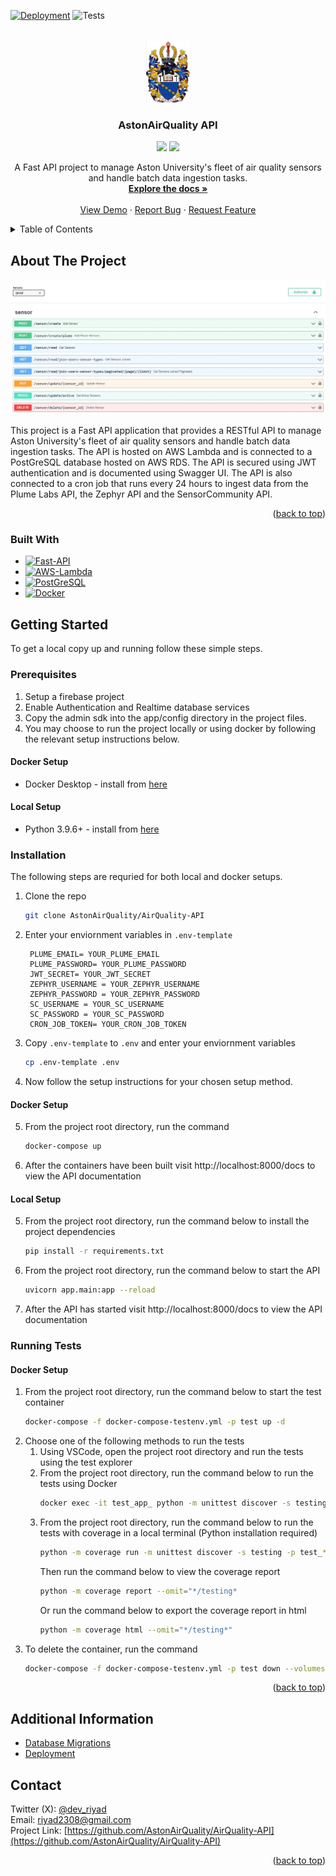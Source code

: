 <a name="readme-top"></a>

<!-- PROJECT SHIELDS -->
[![Deployment][passing-deployment-badge]][api-url]
![Tests][passing-tests-badge]
<!-- ![GitHub last commit](https://img.shields.io/github/last-commit/AstonAirQuality/AirQuality-API)
![GitHub repo size](https://img.shields.io/github/repo-size/AstonAirQuality/AirQuality-API)
![GitHub issues](https://img.shields.io/github/issues/AstonAirQuality/AirQuality-API)
![GitHub pull requests](https://img.shields.io/github/issues-pr/AstonAirQuality/AirQuality-API)
![GitHub](https://img.shields.io/github/license/AstonAirQuality/AirQuality-API) -->

<!-- ![GitHub tag (latest by date)](https://img.shields.io/github/v/tag/AstonAirQuality/AirQuality-API) -->

<!-- PROJECT LOGO -->
<br />
<div align="center">
  <a href="https://github.com/AstonAirQuality/AirQuality-API">
    <img src=".github/resources/crest.png" alt="Logo" width="70" height="100">
  </a>

<h3 align="center">AstonAirQuality API</h3>

  <img src="https://img.shields.io/badge/python-3.9.6+-green">
  <img src="https://img.shields.io/badge/Made%20With-VSCode-1f425f.svg">

  <p align="center">
    A Fast API project to manage Aston University's fleet of air quality sensors and handle batch data ingestion tasks.
    <br />
    <a href="https://github.com/AstonAirQuality/AirQuality-API"><strong>Explore the docs »</strong></a>
    <br />
    <br />
    <a href="https://github.com/AstonAirQuality/AirQuality-API">View Demo</a>
    ·
    <a href="https://github.com/AstonAirQuality/AirQuality-API/issues">Report Bug</a>
    ·
    <a href="https://github.com/AstonAirQuality/AirQuality-API/issues">Request Feature</a>
  </p>
</div>

<!-- TABLE OF CONTENTS -->
<details>
  <summary>Table of Contents</summary>
  <ol>
    <li>
      <a href="#about-the-project">About The Project</a>
      <ul>
        <li><a href="#built-with">Built With</a></li>
      </ul>
    </li>
    <li>
      <a href="#getting-started">Getting Started</a>
      <ul>
        <li><a href="#prerequisites">Prerequisites</a></li>
        <li><a href="#installation">Installation</a></li>
            <ul>
                <li><a href="#docker-setup">Docker Setup</a></li>
                <li><a href="#local-setup">Local Setup</a></li>
            </ul>
        <li><a href="#running-tests">Running Tests</a></li>
            <ul>
                <li><a href="#docker-setup-1">Docker Setup</a></li>
                <li><a href="#local-setup-1">Local Setup</a></li>
            </ul>
      </ul>
    </li>
    <li><a href="#additionalInformation">Addtional Information</a></li>
    <li><a href="#contact">Contact</a></li>
  </ol>
</details>

<!-- ABOUT THE PROJECT -->
## About The Project

<a href="https://github.com/AstonAirQuality/AirQuality-API">
    <img src=".github/resources/AAQAPI.webp" alt="Project Screenshot">
</a>

<p>
This project is a Fast API application that provides a RESTful API to manage Aston University's fleet of air quality sensors and handle batch data ingestion tasks. The API is hosted on AWS Lambda and is connected to a PostGreSQL database hosted on AWS RDS. The API is secured using JWT authentication and is documented using Swagger UI. The API is also connected to a cron job that runs every 24 hours to ingest data from the Plume Labs API, the Zephyr API and the SensorCommunity API. 
</p>

<p align="right">(<a href="#readme-top">back to top</a>)</p>

### Built With
* [![Fast-API][fast-api-badge]][fast-api-url]
* [![AWS-Lambda][aws-lambda-badge]][aws-lambda-url]
* [![PostGreSQL][postgresql-badge]][postgres-url]
* [![Docker][docker-badge]][docker-url]

<!-- GETTING STARTED -->
## Getting Started

To get a local copy up and running follow these simple steps.

### Prerequisites

1) Setup a firebase project 
2) Enable Authentication and Realtime database services 
3) Copy the admin sdk into the app/config directory in the project files.
4) You may choose to run the project locally or using docker by following the relevant setup instructions below.


#### Docker Setup
* Docker Desktop - install from [here](https://www.docker.com/products/docker-desktop)

#### Local Setup
* Python 3.9.6+ - install from [here](https://www.python.org/downloads/)


### Installation

The following steps are requried for both local and docker setups.

1. Clone the repo
   ```sh
   git clone AstonAirQuality/AirQuality-API
    ```
2. Enter your enviornment variables in `.env-template`
   ```env
    PLUME_EMAIL= YOUR_PLUME_EMAIL
    PLUME_PASSWORD= YOUR_PLUME_PASSWORD
    JWT_SECRET= YOUR_JWT_SECRET
    ZEPHYR_USERNAME = YOUR_ZEPHYR_USERNAME
    ZEPHYR_PASSWORD = YOUR_ZEPHYR_PASSWORD
    SC_USERNAME = YOUR_SC_USERNAME
    SC_PASSWORD = YOUR_SC_PASSWORD
    CRON_JOB_TOKEN= YOUR_CRON_JOB_TOKEN
   ```

3. Copy `.env-template` to `.env` and enter your enviornment variables
   ```sh
   cp .env-template .env
   ```

4. Now follow the setup instructions for your chosen setup method.

#### Docker Setup
5. From the project root directory, run the command 
    ```sh
    docker-compose up
    ```
6.  After the containers have been built visit http://localhost:8000/docs to view the API documentation


#### Local Setup
5. From the project root directory, run the command below to install the project dependencies
   ```sh
   pip install -r requirements.txt
    ```
6. From the project root directory, run the command below to start the API
    ```sh
    uvicorn app.main:app --reload
    ```
7. After the API has started visit http://localhost:8000/docs to view the API documentation


### Running Tests

#### Docker Setup
1. From the project root directory, run the command below to start the test container
    ```sh
    docker-compose -f docker-compose-testenv.yml -p test up -d
    ```
2. Choose one of the following methods to run the tests
    1. Using VSCode, open the project root directory and run the tests using the test explorer
    2. From the project root directory, run the command below to run the tests using Docker
        ```sh
        docker exec -it test_app_ python -m unittest discover -s testing -p test_*.py
        ```
    3. From the project root directory, run the command below to run the tests with coverage in a local terminal (Python installation required)
        ```sh
        python -m coverage run -m unittest discover -s testing -p test_*.py
        ```
        Then run the command below to view the coverage report
        ```sh
        python -m coverage report --omit="*/testing*
        ```
        Or run the command below to export the coverage report in html
        ```sh
        python -m coverage html --omit="*/testing*"
        ```
3. To delete the container, run the command 
    ```sh
    docker-compose -f docker-compose-testenv.yml -p test down --volumes
    ```
    
<p align="right">(<a href="#readme-top">back to top</a>)</p>

<!-- Additional Info -->
## Additional Information
- [Database Migrations](.github/resources/further-instructions/DatabaseMigrations.md)
- [Deployment](.github/resources/further-instructions/Deployment.md)

<!-- CONTACT -->
## Contact

Twitter (X): [@dev_riyad](https://twitter.com/dev_riyad) 
<br/>
Email: riyad2308@gmail.com
<br/>
Project Link: [https://github.com/AstonAirQuality/AirQuality-API](https://github.com/AstonAirQuality/AirQuality-API)

<p align="right">(<a href="#readme-top">back to top</a>)</p>


<!-- MARKDOWN LINKS & IMAGES -->
[api-url]: https://rn3rb93aq5.execute-api.eu-west-2.amazonaws.com/prod/docs
[passing-deployment-badge]: https://img.shields.io/badge/deployment-success-green
[passing-tests-badge]: https://img.shields.io/badge/tests-success-green
[fast-api-badge]: https://img.shields.io/badge/FastAPI-grey?logo=fastapi
[fast-api-url]: https://fastapi.tiangolo.com/
[aws-lambda-badge]: https://img.shields.io/badge/Lambda-b45309?logo=awslambda
[aws-lambda-url]: https://aws.amazon.com/lambda/
[postgresql-badge]: https://img.shields.io/badge/PostGreSQL-93c5fd?logo=postgresql
[postgres-url]: https://www.postgresql.org/
[docker-badge]: https://img.shields.io/badge/Docker-7dd3fc?logo=docker
[docker-url]: https://www.docker.com/